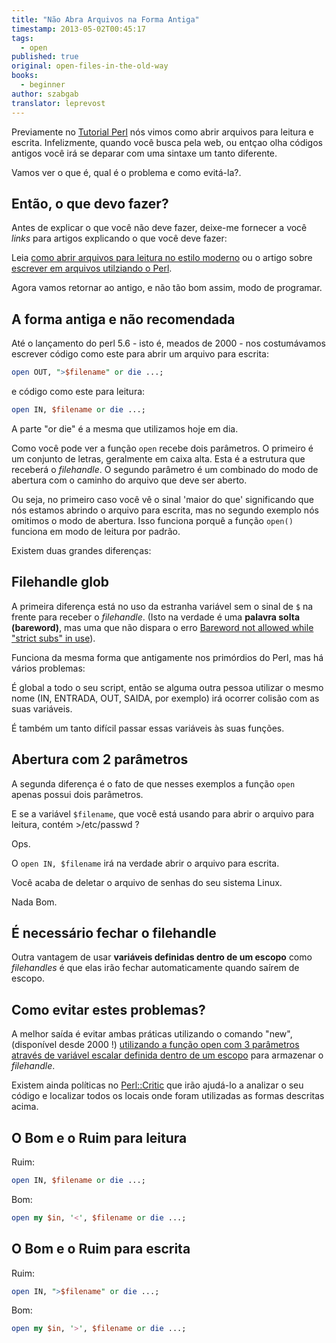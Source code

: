 ```yaml
---
title: "Não Abra Arquivos na Forma Antiga"
timestamp: 2013-05-02T00:45:17
tags:
  - open
published: true
original: open-files-in-the-old-way
books:
  - beginner
author: szabgab
translator: leprevost
---
```



Previamente no [Tutorial Perl](/perl-tutorial)
nós vimos como abrir arquivos para leitura e escrita.
Infelizmente, quando você busca pela web, ou entçao olha códigos antigos
você irá se deparar com uma sintaxe um tanto diferente.

Vamos ver o que é, qual é o problema e como evitá-la?.


## Então, o que devo fazer?

Antes de explicar o que você não deve fazer, deixe-me fornecer a você <i>links</i> para artigos explicando
o que você deve fazer:

Leia [como abrir arquivos para leitura no estilo moderno](https://perlmaven.com/open-and-read-from-files)
ou o artigo sobre [escrever em arquivos utilziando o Perl](https://perlmaven.com/writing-to-files-with-perl).

Agora vamos retornar ao antigo, e não tão bom assim, modo de programar.

## A forma antiga e não recomendada

Até o lançamento do perl 5.6 - isto é, meados de 2000 - nos costumávamos escrever código como este
para abrir um arquivo para escrita:

```perl
open OUT, ">$filename" or die ...;
```

e código como este para leitura:

```perl
open IN, $filename or die ...;
```

A parte "or die" é a mesma que utilizamos hoje em dia.

Como você pode ver a função `open` recebe dois parâmetros. O primeiro é um conjunto de letras, 
geralmente em caixa alta. Esta é a estrutura que receberá o <i>filehandle</i>. O segundo parâmetro
é um combinado do modo de abertura com o caminho do arquivo que deve ser aberto.

Ou seja, no primeiro caso você vê o sinal 'maior do que' significando que nós estamos abrindo o arquivo
para escrita, mas no segundo exemplo nós omitimos o modo de abertura. Isso funciona porquê a função
`open()` funciona em modo de leitura por padrão.

Existem duas grandes diferenças:

## Filehandle glob

A primeira diferença está no uso da estranha variável sem o sinal de `$` na frente
para receber o <i>filehandle</i>.
(Isto na verdade é uma <b>palavra solta (bareword)</b>, mas uma que não dispara o erro
[Bareword not allowed while "strict subs" in use](https://perlmaven.com/barewords-in-perl)).

Funciona da mesma forma que antigamente nos primórdios do Perl, mas há vários problemas:

É global a todo o seu script, então se alguma outra pessoa utilizar o mesmo nome (IN, ENTRADA, OUT, SAIDA, por exemplo)
irá ocorrer colisão com as suas variáveis.

É também um tanto difícil passar essas variáveis às suas funções.

## Abertura com 2 parâmetros

A segunda diferença é o fato de que nesses exemplos a função `open` apenas possui dois parâmetros.

E se a variável `$filename`, que você está usando para abrir o arquivo para leitura, contém >/etc/passwd ?

Ops.

O `open IN, $filename` irá na verdade abrir o arquivo para escrita.

Você acaba de deletar o arquivo de senhas do seu sistema Linux.

Nada Bom.

## É necessário fechar o filehandle

Outra vantagem de usar <b>variáveis definidas dentro de um escopo</b> como <i>filehandles</i>
é que elas irão fechar automaticamente quando saírem de escopo.

## Como evitar estes problemas?

A melhor saída é evitar ambas práticas utilizando o comando "new", (disponível desde 2000 !)
<a href="/open-and-read-from-files">utilizando a função open com 3 parâmetros através de variável escalar
definida dentro de um escopo</a> para armazenar o <i>filehandle</i>.

Existem ainda políticas no [Perl::Critic](http://www.perlcritic.com/)
que irão ajudá-lo a analizar o seu código e localizar todos os locais onde foram utilizadas
as formas descritas acima.

## O Bom e o Ruim para leitura

Ruim:

```perl
open IN, $filename or die ...;
```

Bom:

```perl
open my $in, '<', $filename or die ...;
```

## O Bom e o Ruim para escrita

Ruim:

```perl
open IN, ">$filename" or die ...;
```

Bom:

```perl
open my $in, '>', $filename or die ...;
```
